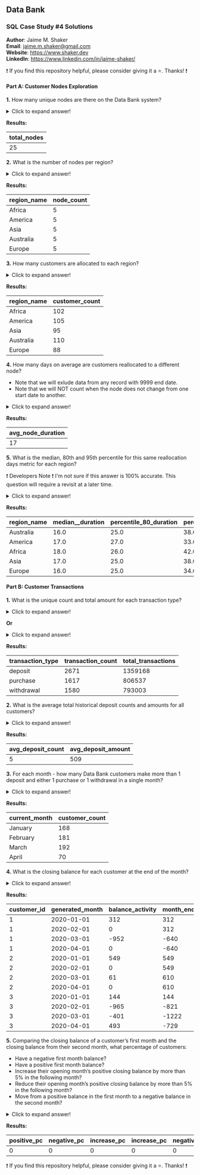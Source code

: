## Data Bank
### SQL Case Study #4 Solutions

**Author**: Jaime M. Shaker <br />
**Email**: jaime.m.shaker@gmail.com <br />
**Website**: https://www.shaker.dev <br />
**LinkedIn**: https://www.linkedin.com/in/jaime-shaker/  <br />

:exclamation: If you find this repository helpful, please consider giving it a :star:. Thanks! :exclamation:

#### Part A: Customer Nodes Exploration

**1.**  How many unique nodes are there on the Data Bank system?

<details>
  <summary>Click to expand answer!</summary>

  ##### Answer
  ```sql
WITH region_node_count AS (
	SELECT
		region_id,
		COUNT(DISTINCT node_id) AS distinct_nodes
	FROM
		data_bank.customer_nodes
	GROUP BY
		region_id
)
SELECT
	SUM(distinct_nodes) AS total_nodes
FROM
	region_node_count;
  ```
</details>

**Results:**

total_nodes|
-----------|
25|

**2.**  What is the number of nodes per region?

<details>
  <summary>Click to expand answer!</summary>

  ##### Answer
  ```sql
SELECT
	t2.region_name,
	COUNT(DISTINCT t1.node_id) AS node_count
FROM
	data_bank.customer_nodes AS t1
JOIN 
	regions AS t2
ON
	t2.region_id = t1.region_id
GROUP BY
	t2.region_name;
  ```
</details>

**Results:**

region_name|node_count|
-----------|----------|
Africa     |         5|
America    |         5|
Asia       |         5|
Australia  |         5|
Europe     |         5|

**3.**  How many customers are allocated to each region?

<details>
  <summary>Click to expand answer!</summary>

  ##### Answer
  ```sql
SELECT
	t2.region_name,
	COUNT(DISTINCT t1.customer_id) AS customer_count
FROM
	data_bank.customer_nodes AS t1
JOIN 
	data_bank.regions AS t2
ON
	t2.region_id = t1.region_id
GROUP BY
	t2.region_name;
  ```
</details>

**Results:**

region_name|customer_count|
-----------|--------------|
Africa     |           102|
America    |           105|
Asia       |            95|
Australia  |           110|
Europe     |            88|


**4.**  How many days on average are customers reallocated to a different node?
- Note that we will exlude data from any record with 9999 end date.
- Note that we will NOT count when the node does not change from one start date to another.

<details>
  <summary>Click to expand answer!</summary>

  ##### Answer
  ```sql
DROP TABLE IF EXISTS get_all_nodes;
CREATE TEMP TABLE get_all_nodes AS (
	SELECT
		customer_id,
		start_date,
		end_date,
		node_id,
		LAG(node_id) OVER (
			PARTITION BY customer_id 
			ORDER BY start_date) AS prev_node,
		DATE_PART('day', age(end_date, start_date))::NUMERIC AS duration
	FROM
		data_bank.customer_nodes
	WHERE 
		EXTRACT('year' FROM end_date) != '9999'
	ORDER BY
		customer_id,
		start_date
);

WITH get_avg_duration AS (
	SELECT
		customer_id,
		node_id,
		SUM(
			CASE
				WHEN node_id = prev_node THEN duration
			END
		) node_duration
	FROM
		get_all_nodes
	WHERE prev_node IS NOT NULL
	GROUP BY
		customer_id,
		node_id
	ORDER BY
		customer_id
)
SELECT
	ROUND(AVG(node_duration)) avg_node_duration
FROM
	get_avg_duration;
  ```
</details>

**Results:**

avg_node_duration|
-----------------|
17|

**5.**  What is the median, 80th and 95th percentile for this same reallocation days metric for each region?

:exclamation: Developers Note :exclamation: 
I'm not sure if this answer is 100% accurate.  This question will require a revisit at a later time.

<details>
  <summary>Click to expand answer!</summary>

  ##### Answer
  ```sql
DROP TABLE IF EXISTS get_all_region_nodes;
CREATE TEMP TABLE get_all_region_nodes AS (
	SELECT
		t2.region_id,
		t2.region_name,
		customer_id,
		start_date,
		end_date,
		node_id,
		LAG(node_id) OVER (
			PARTITION BY customer_id 
			ORDER BY start_date) AS prev_node,
		DATE_PART('day', AGE(end_date, start_date))::NUMERIC AS duration
	FROM
		data_bank.customer_nodes AS t1
	JOIN 
		data_bank.regions AS t2
	ON
		t2.region_id = t1.region_id
	WHERE 
		EXTRACT('year' FROM end_date) != '9999'
	ORDER BY
		customer_id,
		start_date
);

WITH get_avg_duration AS (
	SELECT
		region_name,
		region_id,
		customer_id,
		node_id,
		SUM(
			CASE
				WHEN node_id = prev_node THEN duration
			END
		) node_duration
	FROM
		get_all_region_nodes
	WHERE prev_node IS NOT NULL
	GROUP BY
		region_name,
		region_id,
		customer_id,
		node_id
	ORDER BY
		customer_id
)
SELECT
	region_name,
	ROUND(PERCENTILE_CONT(0.5) WITHIN GROUP (ORDER BY node_duration)) AS median__duration,
	ROUND(PERCENTILE_CONT(0.8) WITHIN GROUP (ORDER BY node_duration)) AS percentile_80_duration,
	ROUND(PERCENTILE_CONT(0.95) WITHIN GROUP (ORDER BY node_duration)) AS percentile_95_duration
FROM
	get_avg_duration
GROUP BY
	region_name,
	region_id
ORDER BY 
	region_id;
  ```
</details>

**Results:**

region_name|median__duration|percentile_80_duration|percentile_95_duration|
-----------|----------------|----------------------|----------------------|
Australia  |            16.0|                  25.0|                  38.0|
America    |            17.0|                  27.0|                  33.0|
Africa     |            18.0|                  26.0|                  42.0|
Asia       |            17.0|                  25.0|                  38.0|
Europe     |            16.0|                  25.0|                  34.0|


#### Part B: Customer Transactions

**1.**  What is the unique count and total amount for each transaction type? 

<details>
  <summary>Click to expand answer!</summary>

  ##### Answer
  ```sql
SELECT DISTINCT 
	txn_type AS transaction_type,
	COUNT(*) AS transaction_count,
	SUM(txn_amount) AS total_transactions
FROM
	customer_transactions
GROUP BY 
	txn_type;
  ```
</details>

**Or**

<details>
  <summary>Click to expand answer!</summary>

  ##### Answer
  ```sql
SELECT DISTINCT 
	txn_type AS transaction_type,
	COUNT(
		CASE
			WHEN txn_type = 'purchase' THEN 1
			WHEN txn_type = 'withdrawal' THEN 1
			WHEN txn_type = 'deposit' THEN 1
			ELSE NULL
		END 
	) AS transaction_count,
	SUM(
		CASE
			WHEN txn_type = 'purchase' THEN txn_amount
			WHEN txn_type = 'withdrawal' THEN txn_amount
			WHEN txn_type = 'deposit' THEN txn_amount
			ELSE 0	
		END 
	) AS total_transactions
FROM
	customer_transactions
GROUP BY
	transaction_type;
  ```
</details>

**Results:**

transaction_type|transaction_count|total_transactions|
----------------|-----------------|------------------|
deposit         |             2671|           1359168|
purchase        |             1617|            806537|
withdrawal      |             1580|            793003|

**2.**  What is the average total historical deposit counts and amounts for all customers? 

<details>
  <summary>Click to expand answer!</summary>

  ##### Answer
  ```sql
WITH total_deposit_amounts AS (
	SELECT
		customer_id,
		COUNT(*) AS deposits_count,
		AVG(txn_amount) AS total_deposit_amount
	FROM
		customer_transactions
	WHERE
		txn_type = 'deposit'
	GROUP BY
		customer_id
)
SELECT
	ROUND(AVG(deposits_count)) AS avg_deposit_count,
	ROUND(AVG(total_deposit_amount)) AS avg_deposit_amount
FROM
	total_deposit_amounts;
  ```
</details>

**Results:**

avg_deposit_count|avg_deposit_amount|
-----------------|------------------|
5|               509|

**3.**  For each month - how many Data Bank customers make more than 1 deposit and either 1 purchase or 1 withdrawal in a single month?

<details>
  <summary>Click to expand answer!</summary>

  ##### Answer
  ```sql
WITH get_all_transactions_count AS (
	SELECT
		DISTINCT customer_id,
		TO_CHAR(txn_date, 'Month') AS current_month,
		SUM(
			CASE
				WHEN txn_type = 'purchase' THEN 1
				ELSE NULL
			END  
		) AS purchase_count,
		SUM(
			CASE
				WHEN txn_type = 'withdrawal' THEN 1
				ELSE NULL
			END  
		) AS withdrawal_count,
		SUM(
			CASE
				WHEN txn_type = 'deposit' THEN 1
				ELSE NULL
			END  
		) AS deposit_count
	FROM
		customer_transactions
	GROUP BY
		customer_id,
		current_month
)
SELECT
	current_month,
	COUNT(customer_id) AS customer_count
FROM
	get_all_transactions_count
WHERE
	deposit_count > 1
AND 
	(
		purchase_count >= 1
		OR 
		withdrawal_count >= 1
	)
GROUP BY
	current_month
ORDER BY
	TO_DATE(current_month, 'Month');
  ```
</details>

**Results:**

current_month|customer_count|
-------------|--------------|
January      |           168|
February     |           181|
March        |           192|
April        |            70|

**4.**  What is the closing balance for each customer at the end of the month?

<details>
  <summary>Click to expand answer!</summary>

  ##### Answer
  ```sql
DROP TABLE IF EXISTS closing_balance;
CREATE TEMP TABLE closing_balance AS (
	SELECT
		customer_id,
		-- Start at the beginning of every month
		DATE_TRUNC('Month', txn_date)::date AS txn_month,
		SUM(
			CASE
	        	WHEN txn_type = 'deposit' THEN txn_amount
	        	ELSE -txn_amount  -- Subtract transaction if not a deposit   
			END
		) AS transaction_amount
	FROM
		data_bank.customer_transactions
	GROUP BY
		customer_id,
		txn_month
	ORDER BY
		customer_id
);

-- This CTE will generate months (1 through 4) just in case customers do not have
-- any withdrawal/deposits in any given month.
WITH generate_months_cte AS (
	SELECT DISTINCT
		customer_id,
		('2020-01-01'::date | generate_series(0, 3) * INTERVAL '1 month')::date AS generated_month
	FROM
		data_bank.customer_transactions
)
SELECT 
	t1.customer_id,
	t1.generated_month,
	-- If there are no transaction for the month, substitute with 0
	COALESCE(t2.transaction_amount, 0) AS balance_activity,
	-- Keep a running total of month end deposits
	sum(transaction_amount) OVER (
		PARTITION BY t1.customer_id
		ORDER BY t1.generated_month) AS month_end_balance
FROM
	generate_months_cte AS t1
-- Only join months where customers either had a withdrawal or deposit
LEFT JOIN 
	closing_balance AS t2
ON
	t1.generated_month = t2.txn_month
AND
	t1.customer_id = t2.customer_id
-- Limit results to the first 3 customers to show query functions properly
WHERE t1.customer_id BETWEEN 1 AND 3;
  ```
</details>

**Results:**

customer_id|generated_month|balance_activity|month_end_balance|
-----------|---------------|----------------|-----------------|
1|     2020-01-01|             312|              312|
1|     2020-02-01|               0|              312|
1|     2020-03-01|            -952|             -640|
1|     2020-04-01|               0|             -640|
2|     2020-01-01|             549|              549|
2|     2020-02-01|               0|              549|
2|     2020-03-01|              61|              610|
2|     2020-04-01|               0|              610|
3|     2020-01-01|             144|              144|
3|     2020-02-01|            -965|             -821|
3|     2020-03-01|            -401|            -1222|
3|     2020-04-01|             493|             -729|

**5.**  Comparing the closing balance of a customer’s first month and the closing balance from their second month, what percentage of customers:
- Have a negative first month balance?
- Have a positive first month balance?
- Increase their opening month’s positive closing balance by more than 5% in the following month?
- Reduce their opening month’s positive closing balance by more than 5% in the following month?
- Move from a positive balance in the first month to a negative balance in the second month?

<details>
  <summary>Click to expand answer!</summary>

  ##### Answer
  ```sql
-- To be continued....
  ```
</details>

**Results:**

positive_pc|negative_pc|increase_pc|increase_pc|negative_balance_pc|
-----------|---------------|----------------|-----------------|-----------------|
0|     0|             0|              0| 0|


:exclamation: If you find this repository helpful, please consider giving it a :star:. Thanks! :exclamation: